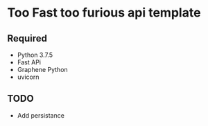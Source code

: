 # Too Fast too furious api template

## Required
- Python 3.7.5
- Fast APi
- Graphene Python
- uvicorn

## TODO
- Add persistance
